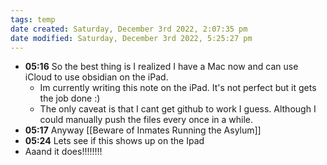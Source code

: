 ```yaml
---
tags: temp
date created: Saturday, December 3rd 2022, 2:07:35 pm
date modified: Saturday, December 3rd 2022, 5:25:27 pm
---
```

- **05:16** So the best thing is I realized I have a Mac now and can use iCloud to use obsidian on the iPad.
	- Im currently writing this note on the iPad. It's not perfect but it gets the job done :)
	- The only caveat is that I cant get github to work I guess. Although I could manually push the files every once in a while.
- **05:17** Anyway [[Beware of Inmates Running the Asylum]]
- **05:24** Lets see if this shows up on the Ipad
- Aaand it does!!!!!!!!

